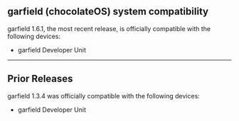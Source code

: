 ## garfield (chocolateOS) system compatibility
garfield 1.6.1, the most recent release, is officially compatible with the following devices:
- garfield Developer Unit

___

## Prior Releases 
garfield 1.3.4 was officially compatible with the following devices:
- garfield Developer Unit

